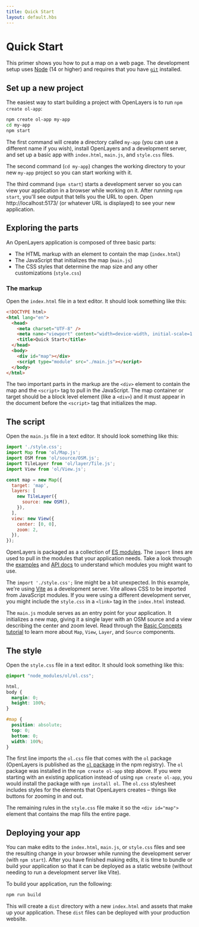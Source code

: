 ```yaml
---
title: Quick Start
layout: default.hbs
---
```


# Quick Start

This primer shows you how to put a map on a web page.  The development setup uses [Node](https://nodejs.org/) (14 or higher) and requires that you have [`git`](https://github.com/git-guides/install-git) installed.

## Set up a new project

The easiest way to start building a project with OpenLayers is to run `npm create ol-app`:

```bash
npm create ol-app my-app
cd my-app
npm start
```

The first command will create a directory called `my-app` (you can use a different name if you wish), install OpenLayers and a development server, and set up a basic app with `index.html`, `main.js`, and `style.css` files.

The second command (`cd my-app`) changes the working directory to your new `my-app` project so you can start working with it.

The third command (`npm start`) starts a development server so you can view your application in a browser while working on it.  After running `npm start`, you'll see output that tells you the URL to open.  Open http://localhost:5173/ (or whatever URL is displayed) to see your new application.

## Exploring the parts

An OpenLayers application is composed of three basic parts:

 * The HTML markup with an element to contain the map (`index.html`)
 * The JavaScript that initializes the map (`main.js`)
 * The CSS styles that determine the map size and any other customizations (`style.css`)

### The markup

Open the `index.html` file in a text editor.  It should look something like this:

```html
<!DOCTYPE html>
<html lang="en">
  <head>
    <meta charset="UTF-8" />
    <meta name="viewport" content="width=device-width, initial-scale=1.0" />
    <title>Quick Start</title>
  </head>
  <body>
    <div id="map"></div>
    <script type="module" src="./main.js"></script>
  </body>
</html>
```

The two important parts in the markup are the `<div>` element to contain the map and the `<script>` tag to pull in the JavaScript.  The map container or target should be a block level element (like a `<div>`) and it must appear in the document before the `<script>` tag that initializes the map.

## The script

Open the `main.js` file in a text editor.  It should look something like this:

```js
import './style.css';
import Map from 'ol/Map.js';
import OSM from 'ol/source/OSM.js';
import TileLayer from 'ol/layer/Tile.js';
import View from 'ol/View.js';

const map = new Map({
  target: 'map',
  layers: [
    new TileLayer({
      source: new OSM(),
    }),
  ],
  view: new View({
    center: [0, 0],
    zoom: 2,
  }),
});
```

OpenLayers is packaged as a collection of [ES modules](https://hacks.mozilla.org/2018/03/es-modules-a-cartoon-deep-dive/).  The `import` lines are used to pull in the modules that your application needs.  Take a look through the [examples](/en/latest/examples/) and [API docs](/en/latest/apidoc/) to understand which modules you might want to use.

The `import './style.css';` line might be a bit unexpected.  In this example, we're using [Vite](https://vitejs.dev/) as a development server.  Vite allows CSS to be imported from JavaScript modules.  If you were using a different development server, you might include the `style.css` in a `<link>` tag in the `index.html` instead.

The `main.js` module serves as an entry point for your application.  It initializes a new map, giving it a single layer with an OSM source and a view describing the center and zoom level.  Read through the [Basic Concepts tutorial](./tutorials/concepts.html) to learn more about `Map`, `View`, `Layer`, and `Source` components.

## The style

Open the `style.css` file in a text editor.  It should look something like this:

```css
@import "node_modules/ol/ol.css";

html,
body {
  margin: 0;
  height: 100%;
}

#map {
  position: absolute;
  top: 0;
  bottom: 0;
  width: 100%;
}
```

The first line imports the `ol.css` file that comes with the `ol` package (OpenLayers is published as the [`ol` package](https://www.npmjs.com/package/ol) in the npm registry).  The `ol` package was installed in the `npm create ol-app` step above.  If you were starting with an existing application instead of using `npm create ol-app`, you would install the package with `npm install ol`.  The `ol.css` stylesheet includes styles for the elements that OpenLayers creates – things like buttons for zooming in and out.

The remaining rules in the `style.css` file make it so the `<div id="map">` element that contains the map fills the entire page.

## Deploying your app

You can make edits to the `index.html`, `main.js`, or `style.css` files and see the resulting change in your browser while running the development server (with `npm start`).  After you have finished making edits, it is time to bundle or build your application so that it can be deployed as a static website (without needing to run a development server like Vite).

To build your application, run the following:

```bash
npm run build
```

This will create a `dist` directory with a new `index.html` and assets that make up your application.  These `dist` files can be deployed with your production website.
